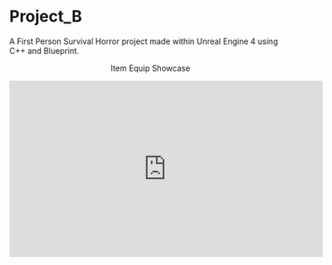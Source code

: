 # Project_B
A First Person Survival Horror project made within Unreal Engine 4 using C++ and Blueprint.

<p align="center">
Item Equip Showcase
</p>

<p align="center">
<iframe width="560" height="315" src="https://www.youtube.com/embed/GVlLuawZ79o" title="YouTube video player" frameborder="0" allow="accelerometer; autoplay; clipboard-write; encrypted-media; gyroscope; picture-in-picture" allowfullscreen></iframe>
</p>
